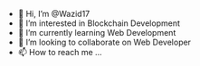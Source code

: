 - 👋 Hi, I’m @Wazid17
- 👀 I’m interested in Blockchain Development
- 🌱 I’m currently learning Web Development
- 💞️ I’m looking to collaborate on Web Developer
- 📫 How to reach me ...

<!---
Wazid17/Wazid17 is a ✨ special ✨ repository because its `README.md` (this file) appears on your GitHub profile.
You can click the Preview link to take a look at your changes.
--->
